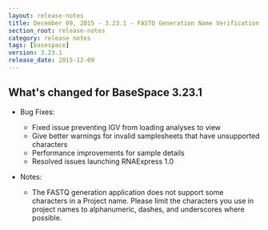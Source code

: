 ```yaml
---
layout: release-notes
title: December 09, 2015 - 3.23.1 - FASTQ Generation Name Verification and IGV Fixes
section_root: release-notes
category: release notes
tags: [basespace]
version: 3.23.1
release_date: 2015-12-09
---
```


## What's changed for BaseSpace 3.23.1

- Bug Fixes:
	- Fixed issue preventing IGV from loading analyses to view
	- Give better warnings for invalid samplesheets that have unsupported characters
	- Performance improvements for sample details
	- Resolved issues launching RNAExpress 1.0 
	
-  Notes:
    - The FASTQ generation application does not support some characters in a Project name.  Please limit the characters you use in project names to alphanumeric, dashes, and underscores where possible. 
	
